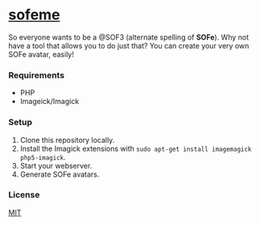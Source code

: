 # [sofeme](https://sofeme.ifvictr.com)
So everyone wants to be a @SOF3 (alternate spelling of **SOFe**). Why not have a tool that allows you to do just that? You can create your very own SOFe avatar, easily!

### Requirements
- PHP
- Imageick/Imagick

### Setup
1. Clone this repository locally.
2. Install the Imagick extensions with `sudo apt-get install imagemagick php5-imagick`.
2. Start your webserver.
3. Generate SOFe avatars.

### License
[MIT](LICENSE.txt)